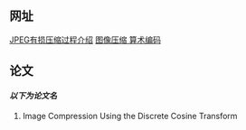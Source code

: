 ## 网址

[JPEG有损压缩过程介绍](http://blog.csdn.net/qq_29859497/article/details/72860371)
[图像压缩 算术编码](http://blog.csdn.net/u010798503/article/details/53291743)


## 论文
#### *以下为论文名*
1. Image Compression Using the Discrete Cosine Transform